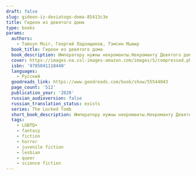 ```yaml
---
draft: false
slug: gideon-iz-deviatogo-doma-85413c3e
title: Гидеон из девятого дома
type: books
params:
  authors:
    - Tamsyn Muir, Георгий Ладонщиков, Тэмсин Мьюир
  book_title: Гидеон из девятого дома
  book_description: Императору нужны некроманты.Некроманту Девятого дома нужен меченосец.Воспитанная недружелюбными, окостеневшими монахинями, древними слугами и бесчисленными скелетами, Гидеон готова предать традиции и отказаться от рабства и загробной жизни в качестве живого мертвеца. Она зачехляет свой меч и готовится к дерзкому побегу. Но у Немезиды для нее другие планы.Харрохак Нонагесимус, Преподобная дочь Девятого дома и экстраординарная костяная ведьма, отправляется в бой. Император призвал наследников каждого из верноподданных Домов на смертельный поединок — испытание ума и мастерства. Если Харрохак преуспеет, она станет бессмертной всемогущей слугой Бога Воскрешения. Но ни один некромант не может выступить без своего рыцаря. Без рапиры Гидеон, Харроу потерпит неудачу и Девятый дом вымрет.Безусловно, некоторые вещи лучше оставить мертвыми.
  cover: https://images-na.ssl-images-amazon.com/images/S/compressed.photo.goodreads.com/books/1601720515i/55544043.jpg
  isbn: '9785041118440'
  languages:
    - Русский
  goodreads_link: https://www.goodreads.com/book/show/55544043
  page_count: '512'
  publication_year: '2020'
  russian_audioversion: false
  russian_translation_status: exists
  series: The Locked Tomb
  short_book_description: Императору нужны некроманты.Некроманту Девятого дома нужен меченосец.Воспитанная недружелюбными, окостеневшими монахинями, древними слугами и бесчисленными скелетами, Гидеон готова предать...
  tags:
    - LGBTQ+
    - fantasy
    - fiction
    - horror
    - juvenile fiction
    - lesbian
    - queer
    - science fiction
---
```


